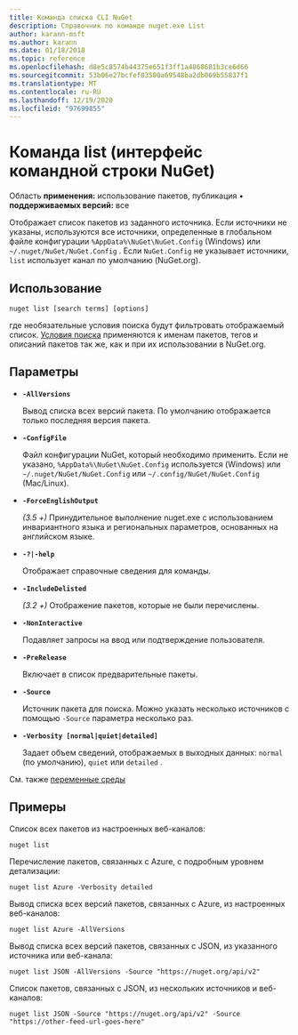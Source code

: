 ```yaml
---
title: Команда списка CLI NuGet
description: Справочник по команде nuget.exe List
author: karann-msft
ms.author: karann
ms.date: 01/18/2018
ms.topic: reference
ms.openlocfilehash: d8e5c8574b44375e651f3ff1a4868681b3ce6d66
ms.sourcegitcommit: 53b06e27bcfef03500a69548ba2db069b55837f1
ms.translationtype: MT
ms.contentlocale: ru-RU
ms.lasthandoff: 12/19/2020
ms.locfileid: "97699855"
---
```

# <a name="list-command-nuget-cli"></a>Команда list (интерфейс командной строки NuGet)

Область **применения:** использование пакетов, публикация &bullet; **поддерживаемых версий:** все

Отображает список пакетов из заданного источника. Если источники не указаны, используются все источники, определенные в глобальном файле конфигурации `%AppData%\NuGet\NuGet.Config` (Windows) или `~/.nuget/NuGet/NuGet.Config` . Если `NuGet.Config` не указывает источники, `list` использует канал по умолчанию (NuGet.org).

## <a name="usage"></a>Использование

```cli
nuget list [search terms] [options]
```

где необязательные условия поиска будут фильтровать отображаемый список. [Условия поиска](../../consume-packages/finding-and-choosing-packages.md#search-syntax) применяются к именам пакетов, тегов и описаний пакетов так же, как и при их использовании в NuGet.org. 

## <a name="options"></a>Параметры

- **`-AllVersions`**

  Вывод списка всех версий пакета. По умолчанию отображается только последняя версия пакета.

- **`-ConfigFile`**

  Файл конфигурации NuGet, который необходимо применить. Если не указано, `%AppData%\NuGet\NuGet.Config` используется (Windows) или `~/.nuget/NuGet/NuGet.Config` или `~/.config/NuGet/NuGet.Config` (Mac/Linux).

- **`-ForceEnglishOutput`**

  *(3.5 +)* Принудительное выполнение nuget.exe с использованием инвариантного языка и региональных параметров, основанных на английском языке.

- **`-?|-help`**

  Отображает справочные сведения для команды.

- **`-IncludeDelisted`**

  *(3.2 +)* Отображение пакетов, которые не были перечислены.

- **`-NonInteractive`**

  Подавляет запросы на ввод или подтверждение пользователя.

- **`-PreRelease`**

  Включает в список предварительные пакеты.

- **`-Source`**

  Источник пакета для поиска. Можно указать несколько источников с помощью `-Source` параметра несколько раз.

- **`-Verbosity [normal|quiet|detailed]`**

  Задает объем сведений, отображаемых в выходных данных: `normal` (по умолчанию), `quiet` или `detailed` .

См. также [переменные среды](cli-ref-environment-variables.md)

## <a name="examples"></a>Примеры

Список всех пакетов из настроенных веб-каналов:
```
nuget list
```
Перечисление пакетов, связанных с Azure, с подробным уровнем детализации:
```
nuget list Azure -Verbosity detailed
```
Вывод списка всех версий пакетов, связанных с Azure, из настроенных веб-каналов:
```
nuget list Azure -AllVersions
```
Вывод списка всех версий пакетов, связанных с JSON, из указанного источника или веб-канала:
```
nuget list JSON -AllVersions -Source "https://nuget.org/api/v2"
```
Список пакетов, связанных с JSON, из нескольких источников и веб-каналов:
```
nuget list JSON -Source "https://nuget.org/api/v2" -Source "https://other-feed-url-goes-here"
```
